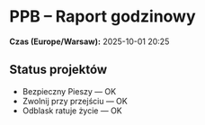 # PPB – Raport godzinowy
**Czas (Europe/Warsaw):** 2025-10-01 20:25

## Status projektów
- Bezpieczny Pieszy — OK
- Zwolnij przy przejściu — OK
- Odblask ratuje życie — OK

